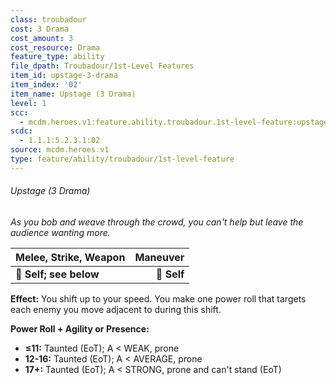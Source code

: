 ```yaml
---
class: troubadour
cost: 3 Drama
cost_amount: 3
cost_resource: Drama
feature_type: ability
file_dpath: Troubadour/1st-Level Features
item_id: upstage-3-drama
item_index: '02'
item_name: Upstage (3 Drama)
level: 1
scc:
  - mcdm.heroes.v1:feature.ability.troubadour.1st-level-feature:upstage-3-drama
scdc:
  - 1.1.1:5.2.3.1:02
source: mcdm.heroes.v1
type: feature/ability/troubadour/1st-level-feature
---
```


###### Upstage (3 Drama)

*As you bob and weave through the crowd, you can't help but leave the audience wanting more.*

| **Melee, Strike, Weapon** | **Maneuver** |
| ------------------------- | -----------: |
| **📏 Self; see below**    |  **🎯 Self** |

**Effect:** You shift up to your speed. You make one power roll that targets each enemy you move adjacent to during this shift.

**Power Roll + Agility or Presence:**

- **≤11:** Taunted (EoT); A < WEAK, prone
- **12-16:** Taunted (EoT); A < AVERAGE, prone
- **17+:** Taunted (EoT); A < STRONG, prone and can't stand (EoT)
